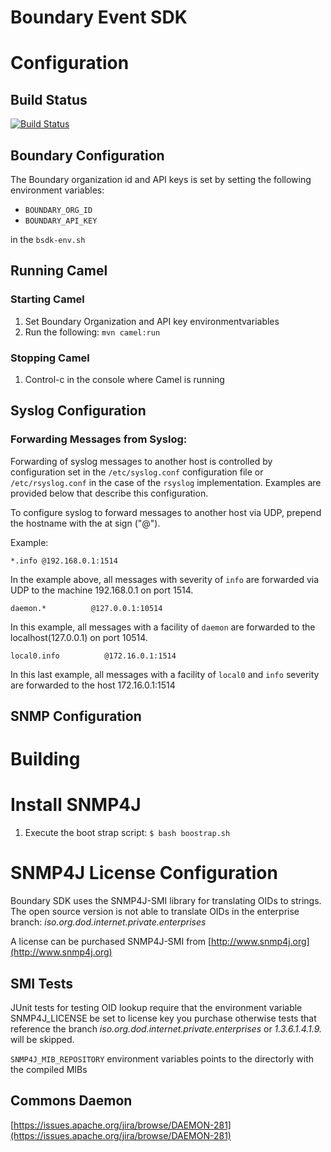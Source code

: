 Boundary Event SDK
==================


# Configuration

## Build Status

[![Build Status](https://travis-ci.org/boundary/boundary-event-sdk.svg?branch=master)](https://travis-ci.org/boundary/boundary-event-sdk)

## Boundary Configuration

The Boundary organization id and API keys is set by setting the following environment variables:

* `BOUNDARY_ORG_ID`
* `BOUNDARY_API_KEY`

in the `bsdk-env.sh`

## Running Camel

### Starting Camel


1. Set Boundary Organization and API key environmentvariables
2. Run the following: ```mvn camel:run ```

### Stopping Camel
1. Control-c in the console where Camel is running

## Syslog Configuration

### Forwarding Messages from Syslog:

Forwarding of syslog messages to another host is controlled by configuration set in the `/etc/syslog.conf` configuration file or
`/etc/rsyslog.conf` in the case of the `rsyslog` implementation. Examples are provided below that describe this configuration.

To configure syslog to forward messages to another host via UDP, prepend the hostname with the at sign ("@").

Example:

```
*.info @192.168.0.1:1514
```
In the example above, all messages with severity of `info` are forwarded via UDP to the machine 192.168.0.1 on port 1514.

```
daemon.*          @127.0.0.1:10514
```

In this example, all messages with a facility of `daemon` are forwarded to the localhost(127.0.0.1) on port 10514.

```
local0.info          @172.16.0.1:1514
```

In this last example, all messages with a facility of `local0` and `info` severity are forwarded to the host 172.16.0.1:1514

## SNMP Configuration


# Building


# Install SNMP4J

1. Execute the boot strap script: ```$ bash boostrap.sh```

# SNMP4J License Configuration
Boundary SDK uses the SNMP4J-SMI library for translating OIDs to strings. The open source version is not able to translate OIDs
in the enterprise branch: _iso.org.dod.internet.private.enterprises_

A license can be purchased SNMP4J-SMI from [http://www.snmp4j.org](http://www.snmp4j.org)

## SMI Tests
JUnit tests for testing OID lookup require that the environment variable SNMP4J_LICENSE
be set to license key you purchase otherwise tests that reference the branch _iso.org.dod.internet.private.enterprises_
or _1.3.6.1.4.1.9._ will be skipped.

`SNMP4J_MIB_REPOSITORY` environment variables points to the directorly with the compiled MIBs

## Commons Daemon

[https://issues.apache.org/jira/browse/DAEMON-281](https://issues.apache.org/jira/browse/DAEMON-281)


